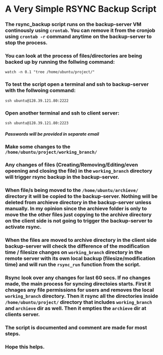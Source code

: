 # A Very Simple RSYNC Backup Script

### The rsync_backup script runs on the backup-server VM continously using `crontab`. You can remove it from the cronjob using `crontab -r` command anytime on the backup-server to stop the process.

### You can look at the process of files/directories are being backed up by running the follwing command:
```console
watch -n 0.1 "tree /home/ubuntu/project/"
 ```

### To test the script open a terminal and ssh to backup-server with the follwoing command:
```console
ssh ubuntu@128.39.121.80:2222
```

### Open another terminal and ssh to client server:
```console
ssh ubuntu@128.39.121.80:2223
```
##### *Passwords will be provided in separate email*

### Make some changes to the `/home/ubuntu/project/working_branch/` 

### Any changes of files (Creating/Removing/Editing/even opeening and closing the file) in the `working_branch` directory will trigger rsync backup in the backup-server.

### When file/s being moved to the `/home/ubuntu/archieve/` directory it will be copied to the backup-server. Nothing will be deleted from archieve directory in the backup-server unless manually. In my opinion since the archieve folder is only to move the the other files just copying to the archive directory on the client side is not going to trigger the backup-server to activate rsync. 

### When the files are moved to archive directory in the client side backup-server will check the difference of the modification time / filesize changes on `working_branch` directory in the remote server with its own local backup (filesize/modification time) and will run the `rsync_run` function from the script.

### Rsync look over any changes for last 60 secs. If no changes made, the main process for syncing directoies starts. First it chnages any file permissions for users and removes the local `working_branch` directory. Then it rsync all the directories inside `/home/ubuntu/project/` directory that includes `working_branch` and `archieve` dir as well. Then it empties the `archieve` dir at clients server.

### The script is documented and comment are made for most steps.

### Hope this helps.
